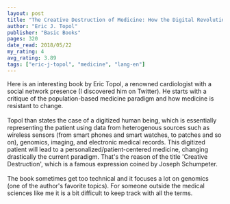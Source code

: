 ```yaml
---
layout: post
title: "The Creative Destruction of Medicine: How the Digital Revolution Will Create Better Health Care"
author: "Eric J. Topol"
publisher: "Basic Books"
pages: 320
date_read: 2018/05/22
my_rating: 4
avg_rating: 3.89
tags: ["eric-j-topol", "medicine", "lang-en"]
---
```


Here is an interesting book by Eric Topol, a renowned cardiologist with a social network presence (I discovered him on Twitter). He starts with a critique of the population-based medicine paradigm and how medicine is resistant to change. <br/><br/>Topol than states the case of a digitized human being, which is essentially representing the patient using data from heterogenous sources such as wireless sensors (from smart phones and smart watches, to patches and so on), genomics, imaging, and electronic medical records. This digitized patient will lead to a personalized/patient-centered medicine, changing drastically the current paradigm. That's the reason of the title 'Creative Destruction', which is a famous expression coined by Joseph Schumpeter.<br/><br/>The book sometimes get too technical and it focuses a lot on genomics (one of the author's favorite topics). For someone outside the medical sciences like me it is a bit difficult to keep track with all the terms.

